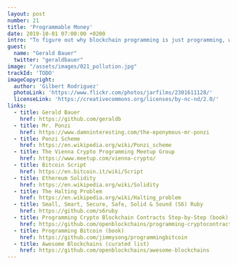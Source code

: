 ```yaml
---
layout: post
number: 21
title: 'Programmable Money'
date: 2019-10-01 07:00:00 +0200
intro: "To figure out why blockchain programming is just programming, we talk with Gerald Bauer about his views on No-Coiners and Bitcoin Maximalists, differences between Bitcoin and Ethereum, and finally how to solve the halting problem."
guest:
  name: "Gerald Bauer"
  twitter: "geraldbauer"
image: "/assets/images/021_pollution.jpg"
trackId: 'TODO'
imageCopyright:
  author: 'Gilbert Rodriguez'
  photoLink: 'https://www.flickr.com/photos/jarfilms/2301611128/'
  licenseLink: 'https://creativecommons.org/licenses/by-nc-nd/2.0/'
links:
  - title: Gerald Bauer
    href: https://github.com/geraldb
  - title: Mr. Ponzi
    href: https://www.damninteresting.com/the-eponymous-mr-ponzi
  - title: Ponzi Scheme
    href: https://en.wikipedia.org/wiki/Ponzi_scheme
  - title: The Vienna Crypto Programming Meetup Group
    href: https://www.meetup.com/vienna-crypto/
  - title: Bitcoin Script
    href: https://en.bitcoin.it/wiki/Script
  - title: Ethereum Solidity
    href: https://en.wikipedia.org/wiki/Solidity
  - title: The Halting Problem
    href: https://en.wikipedia.org/wiki/Halting_problem
  - title: Small, Smart, Secure, Safe, Solid & Sound (S6) Ruby
    href: https://github.com/s6ruby
  - title: Programming Crypto Blockchain Contracts Step-by-Step (book)
    href: https://github.com/openblockchains/programming-cryptocontracts
  - title: Programming Bitcoin (book)
    href: https://github.com/jimmysong/programmingbitcoin
  - title: Awesome Blockchains (curated list)
    href: https://github.com/openblockchains/awesome-blockchains
---
```

